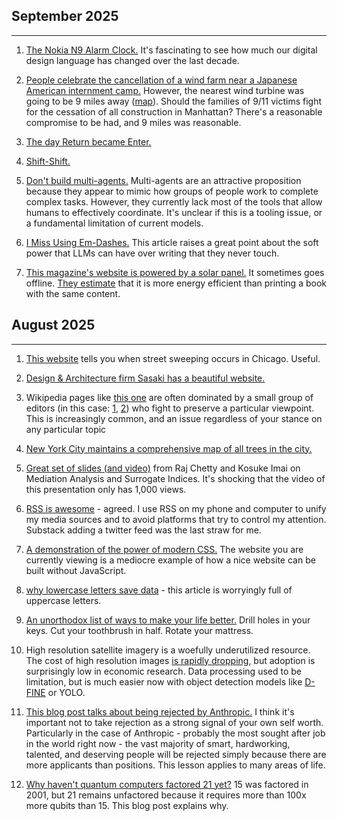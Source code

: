 ## September 2025

---

1. [The Nokia N9 Alarm Clock.](https://nition.momentstudio.co.nz/2014/08/the-nokia-n9-alarm-clock/) It's fascinating to see how much our digital design language has changed over the last decade.

2. [People celebrate the cancellation of a wind farm near a Japanese American internment camp.](https://www.seattletimes.com/seattle-news/wa-survivors-of-minidoka-reckon-with-uneasy-victory-in-trump-order/) However, the nearest wind turbine was going to be 9 miles away ([map](https://images.seattletimes.com/wp-content/uploads/2025/08/Minidoka-MagicValleyPowerProject-D.jpg)). Should the families of 9/11 victims fight for the cessation of all construction in Manhattan? There's a reasonable compromise to be had, and 9 miles was reasonable.

3. [The day Return became Enter.](https://aresluna.org/the-day-return-became-enter/)

4. [Shift-Shift.](https://newsletter.shifthappens.site/archive/shift-shift/)

5. [Don't build multi-agents.](https://cognition.ai/blog/dont-build-multi-agents#a-theory-of-building-long-running-agents) Multi-agents are an attractive proposition because they appear to mimic how groups of people work to complete complex tasks. However, they currently lack most of the tools that allow humans to effectively coordinate. It's unclear if this is a tooling issue, or a fundamental limitation of current models.

6. [I Miss Using Em-Dashes.](https://bassi.li/articles/i-miss-using-em-dashes) This article raises a great point about the soft power that LLMs can have over writing that they never touch.

7. [This magazine's website is powered by a solar panel.](https://solar.lowtechmagazine.com/power/) It sometimes goes offline. [They estimate](https://solar.lowtechmagazine.com/2025/03/the-compressed-book-edition/) that it is more energy efficient than printing a book with the same content.

## August 2025

---

1. [This website](https://www.wethesweeple.com/) tells you when street sweeping occurs in Chicago. Useful.

2. [Design & Architecture firm Sasaki has a beautiful website.](https://www.sasaki.com/)

3. Wikipedia pages like [this one](https://en.wikipedia.org/wiki/COVID-19_lab_leak_theory) are often dominated by a small group of editors (in this case: [1](https://sigma.toolforge.org/usersearch.py?name=Bon+courage&page=COVID-19+lab+leak+theory&max=500&server=enwiki), [2](https://sigma.toolforge.org/usersearch.py?name=TarnishedPath&page=COVID-19+lab+leak+theory&max=500&server=enwiki)) who fight to preserve a particular viewpoint. This is increasingly common, and an issue regardless of your stance on any particular topic

4. [New York City maintains a comprehensive map of all trees in the city.](https://tree-map.nycgovparks.org/)

5. [Great set of slides (and video)](https://www.nber.org/conferences/si-2025-methods-lecture-uncovering-causal-mechanisms-mediation-analysis-and-surrogate-indices) from Raj Chetty and Kosuke Imai on Mediation Analysis and Surrogate Indices. It's shocking that the video of this presentation only has 1,000 views.

6. [RSS is awesome](https://evanverma.com/rss-is-awesome) - agreed. I use RSS on my phone and computer to unify my media sources and to avoid platforms that try to control my attention. Substack adding a twitter feed was the last straw for me.

7. [A demonstration of the power of modern CSS.](https://lyra.horse/blog/2025/08/you-dont-need-js/) The website you are currently viewing is a mediocre example of how a nice website can be built without JavaScript.

8. [why lowercase letters save data](https://endtimes.dev/why-lowercase-letters-save-data/) - this article is worryingly full of uppercase letters.

9. [An unorthodox list of ways to make your life better.](https://practicalbetterments.com/) Drill holes in your keys. Cut your toothbrush in half. Rotate your mattress.

10. High resolution satellite imagery is a woefully underutilized resource. The cost of high resolution images [is rapidly dropping](https://landscape.satsummit.io/capture/resolution-considerations.html), but adoption is surprisingly low in economic research. Data processing used to be limitation, but is much easier now with object detection models like [D-FINE](https://github.com/Peterande/D-FINE) or YOLO.

11. [This blog post talks about being rejected by Anthropic.](https://taylor.town/flunking-anthropic) I think it's important not to take rejection as a strong signal of your own self worth. Particularly in the case of Anthropic - probably the most sought after job in the world right now - the vast majority of smart, hardworking, talented, and deserving people will be rejected simply because there are more applicants than positions. This lesson applies to many areas of life.

12. [Why haven't quantum computers factored 21 yet?](https://algassert.com/post/2500) 15 was factored in 2001, but 21 remains unfactored because it requires more than 100x more qubits than 15. This blog post explains why.
